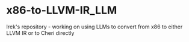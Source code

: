# x86-to-LLVM-IR_LLM
Irek's repository - working on using LLMs to convert from x86 to either LLVM IR or to Cheri directly
